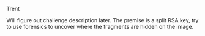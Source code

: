 Trent

Will figure out challenge description later. The premise is a split RSA key, try to use forensics to uncover where the fragments are hidden on the image.
